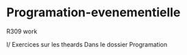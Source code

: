 # Programation-evenementielle
R309 work

I/ Exercices sur les theards
Dans le dossier Programation 
